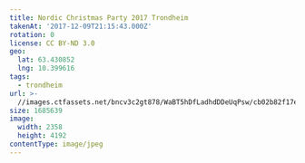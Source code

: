 ```yaml
---
title: Nordic Christmas Party 2017 Trondheim
takenAt: '2017-12-09T21:15:43.000Z'
rotation: 0
license: CC BY-ND 3.0
geo:
  lat: 63.430852
  lng: 10.399616
tags:
  - trondheim
url: >-
  //images.ctfassets.net/bncv3c2gt878/WaBT5hDfLadhdDDeUqPsw/cb02b82f17e42bf70852c0bff07319ed/nordic-christmas-party-2017-trondheim_38245008754_o
size: 1685639
image:
  width: 2358
  height: 4192
contentType: image/jpeg
---
```


